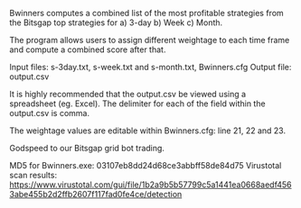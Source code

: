 Bwinners computes a combined list of the most profitable strategies from the Bitsgap top strategies for a) 3-day b) Week c) Month.

The program allows users to assign different weightage to each time frame and compute a combined score after that.

Input files: s-3day.txt, s-week.txt and s-month.txt, Bwinners.cfg
Output file: output.csv

It is highly recommended that the output.csv be viewed using a spreadsheet (eg. Excel). The delimiter for each of the field within the output.csv is comma.

The weightage values are editable within Bwinners.cfg: line 21, 22 and 23.

Godspeed to our Bitsgap grid bot trading.

MD5 for Bwinners.exe: 03107eb8dd24d68ce3abbff58de84d75 
Virustotal scan results: https://www.virustotal.com/gui/file/1b2a9b5b57799c5a1441ea0668aedf4563abe455b2d2ffb2607f117fad0fe4ce/detection
